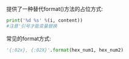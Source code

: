 提供了一种替代format()方法的占位方式:
```python
print('%d %s' %(i, content))
#注意'引号才能变量替换
```

常见的format方式:
```python
'{:02x}, {:02X}'.format(hex_num1, hex_num2)
```